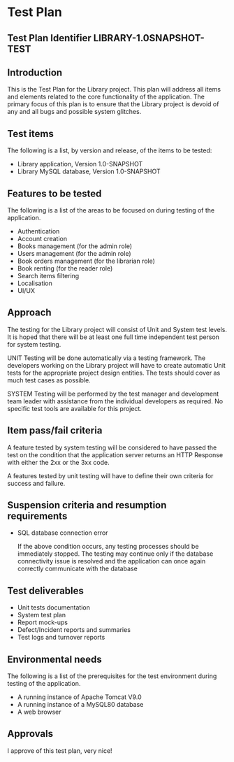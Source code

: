 # Test Plan

## Test Plan Identifier LIBRARY-1.0SNAPSHOT-TEST

## Introduction

This is the Test Plan for the Library project. This plan will
address all items and elements related to the core functionality of the application. The primary
focus of this plan is to ensure that the Library project is devoid of any and all bugs and possible system glitches.

## Test items

The following is a list, by version and release, of the items to be tested:

* Library application, Version 1.0-SNAPSHOT
* Library MySQL database, Version 1.0-SNAPSHOT

## Features to be tested

The following is a list of the areas to be focused on during testing of the application.

* Authentication
* Account creation
* Books management (for the admin role)
* Users management (for the admin role)
* Book orders management (for the librarian role)
* Book renting (for the reader role)
* Search items filtering
* Localisation
* UI/UX

## Approach

The testing for the Library project will consist of Unit and System
test levels. It is hoped that there will be at least one full time
independent test person for system testing.

UNIT Testing will be done automatically via
a testing framework. The developers working on the Library project
will have to create automatic Unit tests for the appropriate project design entities.
The tests should cover as much test cases as possible.

SYSTEM Testing will be performed by the test manager and development
team leader with assistance from the individual developers as required. No specific test tools
are available for this project.

## Item pass/fail criteria

A feature tested by system testing will be considered to have passed the test on the condition that the application
server returns an HTTP Response with either the 2xx or the 3xx code.

A features tested by unit testing will have to define their own criteria for success and failure.

## Suspension criteria and resumption requirements

* SQL database connection error

  If the above condition occurs, any testing processes should be immediately stopped. The testing may continue only if
  the database connectivity issue is resolved and the application can once again correctly communicate with the database

## Test deliverables

* Unit tests documentation
* System test plan
* Report mock-ups
* Defect/Incident reports and summaries
* Test logs and turnover reports

## Environmental needs

The following is a list of the prerequisites for the test environment during testing of the application.

* A running instance of Apache Tomcat V9.0
* A running instance of a MySQL80 database
* A web browser

## Approvals

I approve of this test plan, very nice!